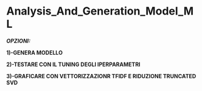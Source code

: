 # Analysis_And_Generation_Model_ML
 
 ___OPZIONI:___
 
__1)-GENERA MODELLO__

__2)-TESTARE CON IL TUNING DEGLI IPERPARAMETRI__

__3)-GRAFICARE CON VETTORIZZAZIONR TFIDF E RIDUZIONE TRUNCATED SVD__

